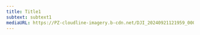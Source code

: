 ```yaml
---
title: Title1
subtext: subtext1
mediaURL: https://PZ-cloudline-imagery.b-cdn.net/DJI_20240921121959_0002_D-2.jpg
---
```

